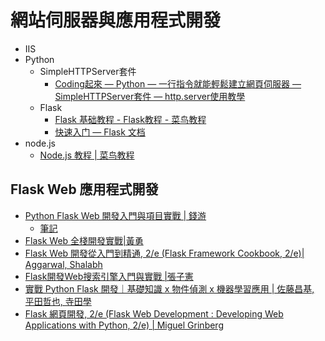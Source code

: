 
# 網站伺服器與應用程式開發
- IIS 
- Python
  - SimpleHTTPServer套件
    - [Coding起來 — Python — 一行指令就能輕鬆建立網頁伺服器 — SimpleHTTPServer套件 — http.server使用教學](https://chwang12341.medium.com/coding%E8%B5%B7%E4%BE%86-python-%E4%B8%80%E8%A1%8C%E6%8C%87%E4%BB%A4%E5%B0%B1%E8%83%BD%E8%BC%95%E9%AC%86%E5%BB%BA%E7%AB%8B%E7%B6%B2%E9%A0%81%E4%BC%BA%E6%9C%8D%E5%99%A8-simplehttpserver%E5%A5%97%E4%BB%B6-http-server%E4%BD%BF%E7%94%A8%E6%95%99%E5%AD%B8-34c30b81c26) 
  - Flask
    - [Flask 基础教程 - Flask教程 - 菜鸟教程](https://www.cainiaojc.com/flask/flask-tutorial.html)
    - [快速入门 — Flask 文档](https://cainiaojiaocheng.com/Flask/docs/1.1.x/quickstart)
- node.js
  - [Node.js 教程 | 菜鸟教程](https://www.runoob.com/nodejs/nodejs-tutorial.html) 


## Flask Web 應用程式開發
- [Python Flask Web 開發入門與項目實戰 | 錢游](https://www.tenlong.com.tw/products/9787111630883)
  - [筆記]() 
- [Flask Web 全棧開發實戰|黃勇](https://www.tenlong.com.tw/products/9787302609285?list_name=sp)
- [Flask Web 開發從入門到精通, 2/e (Flask Framework Cookbook, 2/e)| Aggarwal, Shalabh](https://www.tenlong.com.tw/products/9787302556992?list_name=rd)
- [Flask開發Web搜索引擎入門與實戰 |張子憲](https://www.tenlong.com.tw/products/9787302601326?list_name=sp)
- [實戰 Python Flask 開發｜基礎知識 x 物件偵測 x 機器學習應用 | 佐藤昌基, 平田哲也, 寺田學](https://www.tenlong.com.tw/products/9786263243491?list_name=sp)
- [Flask 網頁開發, 2/e (Flask Web Development : Developing Web Applications with Python, 2/e) | Miguel Grinberg](https://www.tenlong.com.tw/products/9789864768684?list_name=rd) 
